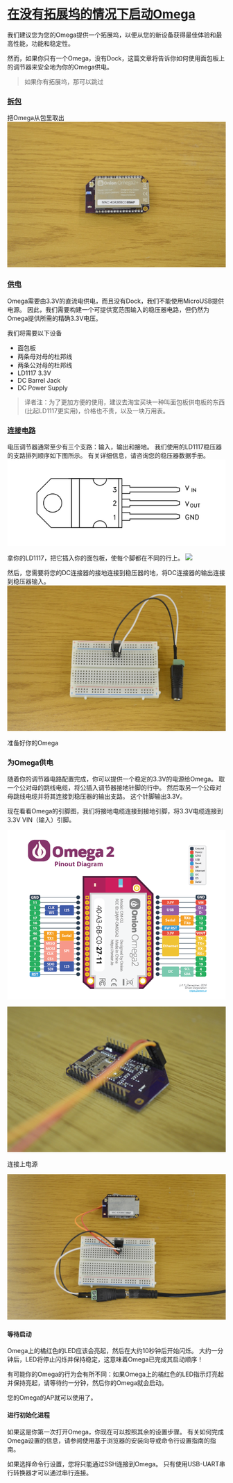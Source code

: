 # [在没有拓展坞的情况下启动Omega](#在没有拓展坞的情况下启动Omega)

我们建议您为您的Omega提供一个拓展坞，以便从您的新设备获得最佳体验和最高性能，功能和稳定性。

然而，如果你只有一个Omega，没有Dock，这篇文章将告诉你如何使用面包板上的调节器来安全地为你的Omega供电。
> 如果你有拓展坞，那可以跳过

### [拆包](#拆包)

把Omega从包里取出
![](../img/omega-2-alone.jpg)

### [供电](#供电)

Omega需要由3.3V的直流电供电，而且没有Dock，我们不能使用MicroUSB提供电源。 因此，我们需要构建一个可提供宽范围输入的稳压器电路，但仍然为Omega提供所需的精确3.3V电压。

我们将需要以下设备
* 面包板
* 两条母对母的杜邦线
* 两条公对母的杜邦线
* LD1117 3.3V
* DC Barrel Jack
* DC Power Supply

> 译者注：为了更加方便的使用，建议去淘宝买块一种叫面包板供电板的东西(比起LD1117更实用)，价格也不贵，以及一块万用表。

### [连接电路](#连接电路)

电压调节器通常至少有三个支路：输入，输出和接地。 我们使用的LD1117稳压器的支路排列顺序如下图所示。 有关详细信息，请咨询您的稳压器数据手册。
![](../img/no-dock-ld1117-regulator-pinout.png)

拿你的LD1117，把它插入你的面包板，使每个脚都在不同的行上。
![](../img/no-dock-coltage-regulator.jpg)

然后，您需要将您的DC连接器的接地连接到稳压器的地，将DC连接器的输出连接到稳压器输入。
![](../img/no-dock-barrel-jack.jpg)

准备好你的Omega

### 为Omega供电

随着你的调节器电路配置完成，你可以提供一个稳定的3.3V的电源给Omega。 取一个公对母的跳线电缆，将公插入调节器接地针脚的行中。 然后取另一个公母对母跳线电缆并将其连接到稳压器的输出支路。 这个针脚输出3.3V。

现在看看Omega的引脚图，我们将接地电缆连接到接地引脚，将3.3V电缆连接到3.3V VIN（输入）引脚。

![](../img/Omega-2-Pinout-Diagram.png)

![](../img/no-dock-plugged-in.jpg)

连接上电源

![](../img/no-dock-powered-on.jpg)

#### 等待启动

Omega上的橘红色的LED应该会亮起，然后在大约10秒钟后开始闪烁。 大约一分钟后，LED将停止闪烁并保持稳定，这意味着Omega已完成其启动顺序！

有可能你的Omega的行为会有所不同：如果Omega上的橘红色的LED指示灯亮起并保持亮起，请等待约一分钟，然后你的Omega就会启动。

您的Omega的AP就可以使用了。

#### 进行初始化进程

如果这是你第一次打开Omega，你现在可以按照其余的设置步骤。 有关如何完成Omega设置的信息，请参阅使用基于浏览器的安装向导或命令行设置指南的指南。

如果选择命令行设置，您将只能通过SSH连接到Omega。 只有使用USB-UART串行转换器才可以通过串行连接。
